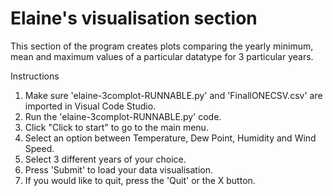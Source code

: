 # Elaine's visualisation section
 
This section of the program creates plots comparing the yearly minimum, mean and maximum values of a particular datatype for 3 particular years.

 Instructions
 1. Make sure 'elaine-3complot-RUNNABLE.py' and 'FinallONECSV.csv' are imported in Visual Code Studio.
 1. Run the 'elaine-3complot-RUNNABLE.py' code.
 2. Click "Click to start" to go to the main menu.
 3. Select an option between Temperature, Dew Point, Humidity and Wind Speed.
 4. Select 3 different years of your choice.
 5. Press 'Submit' to load your data visualisation.
 6. If you would like to quit, press the 'Quit' or the X button.

